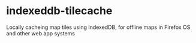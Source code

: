 indexeddb-tilecache
===================

Locally cacheing map tiles using IndexedDB, for offline maps in Firefox OS and other web app systems
